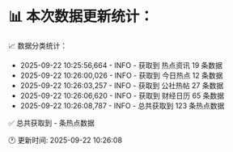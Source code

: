 📊 本次数据更新统计：
==========================

📈 数据分类统计：
- 2025-09-22 10:25:56,664 - INFO - 获取到 热点资讯 19 条数据
- 2025-09-22 10:26:00,026 - INFO - 获取到 今日热点 12 条数据
- 2025-09-22 10:26:03,257 - INFO - 获取到 公社热帖 27 条数据
- 2025-09-22 10:26:06,620 - INFO - 获取到 财经日历 65 条数据
- 2025-09-22 10:26:08,787 - INFO - 总共获取到 123 条热点数据

✅ 总共获取到 - 条热点数据

🕐 更新时间: 2025-09-22 10:26:08
